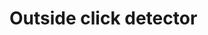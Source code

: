 <EuiPageHeader>
  <EuiPageHeaderSection>
    <EuiTitle @size="l">
      <h1>
        Outside click detector
      </h1>
    </EuiTitle>
  </EuiPageHeaderSection>
</EuiPageHeader>